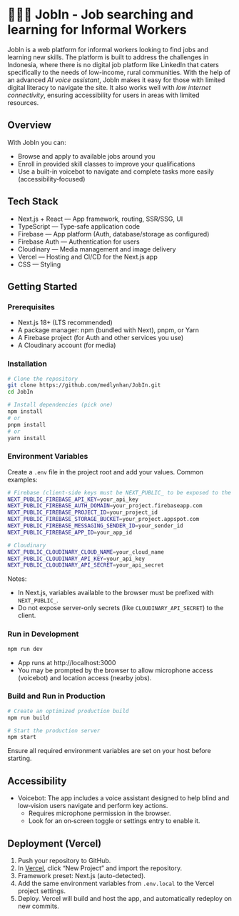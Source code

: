 # 👷‍♂️🏢 JobIn - Job searching and learning for Informal Workers

JobIn  is a web platform for informal workers looking to find jobs and learning new skills. The platform is built to address the challenges in Indonesia, where there is no digital job platform like LinkedIn that caters specifically to the needs of low-income, rural communities. With the help of an advanced *AI voice assistant*, JobIn makes it easy for those with limited digital literacy to navigate the site. It also works well with *low internet connectivity*, ensuring accessibility for users in areas with limited resources.

## Overview

With JobIn you can:
- Browse and apply to available jobs around you
- Enroll in provided skill classes to improve your qualifications
- Use a built-in voicebot to navigate and complete tasks more easily (accessibility‑focused)

## Tech Stack

- Next.js + React — App framework, routing, SSR/SSG, UI
- TypeScript — Type‑safe application code
- Firebase — App platform (Auth, database/storage as configured)
- Firebase Auth — Authentication for users
- Cloudinary — Media management and image delivery
- Vercel — Hosting and CI/CD for the Next.js app
- CSS — Styling

## Getting Started

### Prerequisites
- Next.js 18+ (LTS recommended)
- A package manager: npm (bundled with Next), pnpm, or Yarn
- A Firebase project (for Auth and other services you use)
- A Cloudinary account (for media)

### Installation

```sh
# Clone the repository
git clone https://github.com/medlynhan/JobIn.git
cd JobIn

# Install dependencies (pick one)
npm install
# or
pnpm install
# or
yarn install
```

### Environment Variables

Create a `.env` file in the project root and add your values. Common examples:

```bash
# Firebase (client-side keys must be NEXT_PUBLIC_ to be exposed to the browser)
NEXT_PUBLIC_FIREBASE_API_KEY=your_api_key
NEXT_PUBLIC_FIREBASE_AUTH_DOMAIN=your_project.firebaseapp.com
NEXT_PUBLIC_FIREBASE_PROJECT_ID=your_project_id
NEXT_PUBLIC_FIREBASE_STORAGE_BUCKET=your_project.appspot.com
NEXT_PUBLIC_FIREBASE_MESSAGING_SENDER_ID=your_sender_id
NEXT_PUBLIC_FIREBASE_APP_ID=your_app_id

# Cloudinary
NEXT_PUBLIC_CLOUDINARY_CLOUD_NAME=your_cloud_name
NEXT_PUBLIC_CLOUDINARY_API_KEY=your_api_key
NEXT_PUBLIC_CLOUDINARY_API_SECRET=your_api_secret
```

Notes:
- In Next.js, variables available to the browser must be prefixed with `NEXT_PUBLIC_`.
- Do not expose server-only secrets (like `CLOUDINARY_API_SECRET`) to the client.

### Run in Development

```sh
npm run dev
```

- App runs at http://localhost:3000
- You may be prompted by the browser to allow microphone access (voicebot) and location access (nearby jobs).

### Build and Run in Production

```sh
# Create an optimized production build
npm run build

# Start the production server
npm start
```

Ensure all required environment variables are set on your host before starting.

## Accessibility

- Voicebot: The app includes a voice assistant designed to help blind and low‑vision users navigate and perform key actions.
  - Requires microphone permission in the browser.
  - Look for an on‑screen toggle or settings entry to enable it.

## Deployment (Vercel)

1. Push your repository to GitHub.
2. In [Vercel](https://vercel.com/), click “New Project” and import the repository.
3. Framework preset: Next.js (auto-detected).
4. Add the same environment variables from `.env.local` to the Vercel project settings.
5. Deploy. Vercel will build and host the app, and automatically redeploy on new commits.
